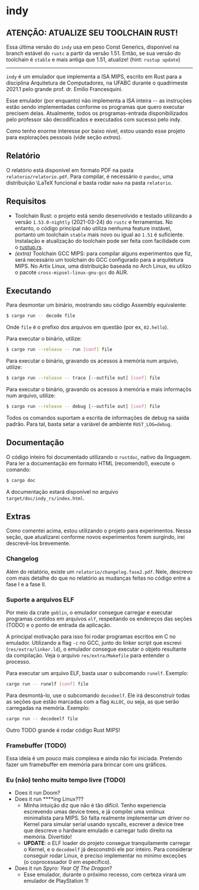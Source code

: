 # indy

## ATENÇÃO: ATUALIZE SEU TOOLCHAIN RUST!

Essa última versão do `indy` usa em peso Const Generics, disponível na
branch estável do `rustc` a partir da versão 1.51. Então, se sua versão do 
toolchain é `stable` e mais antiga que 1.51, atualize! (hint: `rustup update`)

---

`indy` é um emulador que implementa a ISA MIPS, escrito em Rust para a
disciplina Arquitetura de Computadores, na UFABC durante o quadrimeste 2021.1
pelo grande prof. dr. Emilio Francesquini.

Esse emulador (por enquanto) não implementa a ISA inteira -- as instruções
estão sendo implementadas conforme os programas que quero executar precisem
delas. Atualmente, todos os programas-entrada disponibilizados pelo professor
são decodificados e executados com sucesso pelo indy.

Como tenho enorme interesse por baixo nível, estou usando esse projeto para
explorações pessoais (vide seção *extras*).

## Relatório

O relatório está disponível em formato PDF na pasta `relatorio/relatorio.pdf`.
Para compilar, é necessário o `pandoc`, uma distribuição \LaTeX funcional e
basta rodar `make` na pasta `relatorio`.

## Requisitos

- Toolchain Rust: o projeto está sendo desenvolvido e testado utilizando a
  versão `1.53.0-nightly` (2021-03-24) do `rustc` e ferramentas. No entanto, o
  código principal não utiliza nenhuma feature instável, portanto um toolchain
  `stable` mais novo ou igual ao `1.51` é suficiente. Instalação e atualização do
  toolchain pode ser feita com facilidade com o
  [rustup.rs](https://rustup.rs).
- *(extra)* Toolchain GCC MIPS: para compilar alguns experimentos que fiz,
  será necessário um toolchain do GCC configurado para a arquitetura MIPS.
  No Artix Linux, uma distribuição baseada no Arch Linux, eu utilizo o pacote
  `cross-mipsel-linux-gnu-gcc` do AUR.

## Executando

Para desmontar um binário, mostrando seu código Assembly equivalente:

```sh
$ cargo run -- decode file
```

Onde `file` é o prefixo dos arquivos em questão (por ex, `02.hello`).

Para executar o binário, utilize:

```sh
$ cargo run --release -- run [conf] file
```

Para executar o binário, gravando os acessos à memória num arquivo, utilize:

```sh
$ cargo run --release -- trace [--outfile out] [conf] file
```

Para executar o binário, gravando os acessos à memória e mais informaçõs num
arquivo, utilize:

```sh
$ cargo run --release -- debug [--outfile out] [conf] file
```

Todos os comandos suportam a escrita de informações de debug na saída padrão.
Para tal, basta setar a variável de ambiente `RUST_LOG=debug`.

## Documentação

O código inteiro foi documentado utilizando o `rustdoc`, nativo da linguagem.
Para ler a documentação em formato HTML (recomendo!), execute o comando:

```sh
$ cargo doc
```

A documentação estará disponível no arquivo `target/doc/indy_rs/index.html`.

## Extras

Como comentei acima, estou utilizando o projeto para experimentos. Nessa
seção, que atualizarei conforme novos experimentos forem surgindo, irei
descrevê-los brevemente.

### Changelog

Além do relatório, existe um `relatorio/changelog.fase2.pdf`. Nele, descrevo
com mais detalhe do que no relatório as mudanças feitas no código entre a fase
I e a fase II.

### Suporte a arquivos ELF

Por meio da crate `goblin`, o emulador consegue carregar e executar programas
contidos em arquivos `elf`, respeitando os endereços das seções (TODO) e o
ponto de entrada da aplicação.

A principal motivação para isso foi rodar programas escritos em C no emulador.
Utilizando a flag `-c` no GCC, junto do linker script que escrevi
(`res/extra/linker.ld`), o emulador consegue executar o objeto resultante da
compilação. Veja o arquivo `res/extra/Makefile` para entender o processo.

Para executar um arquivo ELF, basta usar o subcomando `runelf`. Exemplo:

```sh
cargo run -- runelf [conf] file
```

Para desmontá-lo, use o subcomando `decodeelf`. Ele irá desconstruir todas as
seções que estão marcadas com a flag `ALLOC`, ou seja, as que serão carregadas
na memória. Exemplo:

```sh
cargo run -- decodeelf file
```

Outro TODO grande é rodar código Rust MIPS!

### Framebuffer (TODO)

Essa ideia é um pouco mais complexa e ainda não foi iniciada. Pretendo fazer
um framebuffer em memória para brincar com uns gráficos. 

### Eu (não) tenho muito tempo livre (TODO)

- Does it run Doom?
- Does it run \*\*\*\*ing Linux???
    - Minha intuição diz que não é tão difícil. Tenho experiencia escrevendo
      umas device trees, e já compilei uma vmlinux minimalista para MIPS. Só
      falta realmente implementar um driver no Kernel para simular serial
      usando syscalls, escrever a device tree que descreve o hardware emulado
      e carregar tudo direito na memória. Divertido!
    - **UPDATE**: o ELF loader do projeto consegue tranquilamente carregar o
      Kernel, e o `decodeelf` já desconstrói ele por inteiro. Para considerar
      conseguir rodar Linux, é preciso implementar no mínimo exceções (o
      coprocessador 0 em específico).
- Does it run *Spyro: Year Of The Dragon*?
    - Esse emulador, durante o próximo recesso, com certeza virará um emulador
      de PlayStation 1!

